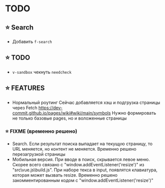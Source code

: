# TODO

## ⭐️ Search
- Добавить `f-search`

<!-- TODO:
<f-search>TS -> Merge</f-search>
-->

## ⭐️ TODO
- `v-sandbox` чекнуть `needcheck`

## ⭐️ FEATURES
- Нормальный роутинг
Сейчас добавляется хэш и подгрузка страницы через Fetch
https://dev-commit.github.io/pages/wiki#wiki/main/symbols
Нужно формировать не только базовые pages, но и воложенные страницы

### ⭐️ FIXME (временно решено)
- Search. Если результат поиска выпадает на текущую страницу, то URL меняется, но контент не меняется. Временно решено перезагрузкой страницы
- Мобильная версия. При вводе в поиск, скрывается левое меню. Скорее всего связано с "window.addEventListener('resize')" из "src\vue.js\build.js". При наборе текса в input, появлятся клавиатура, которая может вызвать resize. Временно решено закомментированным кодом с "window.addEventListener('resize')"
